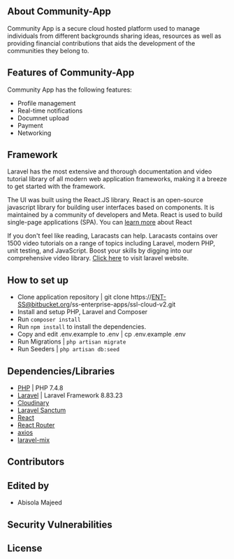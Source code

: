 ## About Community-App

Community App is a secure cloud hosted platform used to manage individuals from different backgrounds sharing ideas, resources as well as providing financial contributions that aids the development of the communities they belong to. 

## Features of Community-App
Community App has the following features:

- Profile management
- Real-time notifications
- Documnet upload
- Payment
- Networking
## Framework

Laravel has the most extensive and thorough documentation and video tutorial library of all modern web application frameworks, making it a breeze to get started with the framework.

The UI was built using the React.JS library. React is an open-source javascript library for building user interfaces based on components. It is maintained by a community of developers and Meta. React is used to build single-page applications (SPA). You can [learn more](https://react.dev/learn) about React 

If you don't feel like reading, Laracasts can help. Laracasts contains over 1500 video tutorials on a range of topics including Laravel, modern PHP, unit testing, and JavaScript. Boost your skills by digging into our comprehensive video library. [Click here](https://laravel.com) to visit laravel website.

## How to set up

- Clone application repository | git clone https://ENT-SS@bitbucket.org/ss-enterprise-apps/ssl-cloud-v2.git
- Install and setup PHP, Laravel and Composer
- Run `composer install`
- Run `npm install` to install the dependencies.
- Copy and edit .env.example to .env | cp .env.example .env
- Run Migrations | `php artisan migrate`
- Run Seeders | `php artisan db:seed`

## Dependencies/Libraries

- [PHP](https://www.php.net/) | PHP 7.4.8
- [Laravel](https://laravel.com) | Laravel Framework 8.83.23
- [Cloudinary](https://cloudinary.com/console/c-604c52756032a96320c7200497265f/getting-started)
- [Laravel Sanctum](https://laravel.com/docs/10.x/sanctum)
- [React](https://react.dev/learn)
- [React Router](https://reactrouter.com/en/main)
- [axios](https://axios-http.com/docs/intro)
- [laravel-mix](https://laravel-mix.com/docs/6.0/what-is-mix)

## Contributors

## Edited by

- Abisola Majeed

## Security Vulnerabilities

## License
